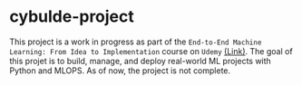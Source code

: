 # cybulde-project
This project is a work in progress as part of the 
`End-to-End Machine Learning: From Idea to Implementation` course on `Udemy` [(Link)](https://www.udemy.com/course/sustainable-and-scalable-machine-learning-project-development/learn/lecture). The goal of this projet is to build, manage, and deploy real-world ML projects with Python and MLOPS. As of now, the project is not complete.